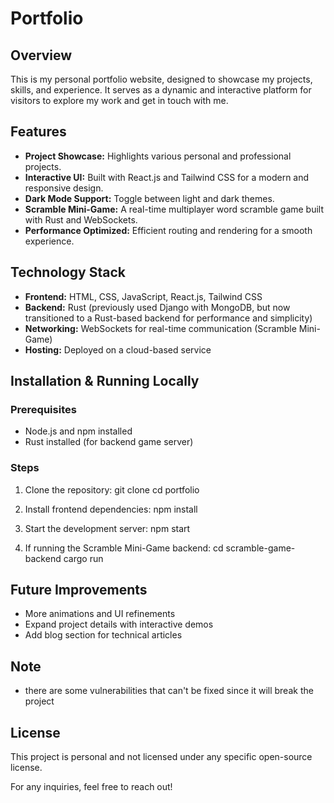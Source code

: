 # Portfolio

## Overview
This is my personal portfolio website, designed to showcase my projects, skills, and experience. It serves as a dynamic and interactive platform for visitors to explore my work and get in touch with me.

## Features
- **Project Showcase:** Highlights various personal and professional projects.
- **Interactive UI:** Built with React.js and Tailwind CSS for a modern and responsive design.
- **Dark Mode Support:** Toggle between light and dark themes.
- **Scramble Mini-Game:** A real-time multiplayer word scramble game built with Rust and WebSockets.
- **Performance Optimized:** Efficient routing and rendering for a smooth experience.

## Technology Stack
- **Frontend:** HTML, CSS, JavaScript, React.js, Tailwind CSS
- **Backend:** Rust (previously used Django with MongoDB, but now transitioned to a Rust-based backend for performance and simplicity)
- **Networking:** WebSockets for real-time communication (Scramble Mini-Game)
- **Hosting:** Deployed on a cloud-based service

## Installation & Running Locally
### Prerequisites
- Node.js and npm installed
- Rust installed (for backend game server)

### Steps
1. Clone the repository:
   git clone <repo-url>
   cd portfolio

2. Install frontend dependencies:
   npm install

3. Start the development server:
   npm start

4. If running the Scramble Mini-Game backend:
   cd scramble-game-backend
   cargo run

## Future Improvements
- More animations and UI refinements
- Expand project details with interactive demos
- Add blog section for technical articles

## Note
- there are some vulnerabilities that can't be fixed since it will break the project

## License
This project is personal and not licensed under any specific open-source license.



For any inquiries, feel free to reach out!

